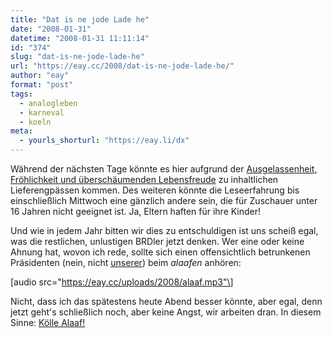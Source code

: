 ```yaml
---
title: "Dat is ne jode Lade he"
date: "2008-01-31"
datetime: "2008-01-31 11:11:14"
id: "374"
slug: "dat-is-ne-jode-lade-he"
url: "https://eay.cc/2008/dat-is-ne-jode-lade-he/"
author: "eay"
format: "post"
tags:
  - analogleben
  - karneval
  - koeln
meta:
  - yourls_shorturl: "https://eay.li/dx"
---
```


Während der nächsten Tage könnte es hier aufgrund der [Ausgelassenheit, Fröhlichkeit und überschäumenden Lebensfreude](http://de.wikipedia.org/wiki/Karneval) zu inhaltlichen Lieferengpässen kommen. Des weiteren könnte die Leseerfahrung bis einschließlich Mittwoch eine gänzlich andere sein, die für Zuschauer unter 16 Jahren nicht geeignet ist. Ja, Eltern haften für ihre Kinder!

Und wie in jedem Jahr bitten wir dies zu entschuldigen ist uns scheiß egal, was die restlichen, unlustigen BRDler jetzt denken. Wer eine oder keine Ahnung hat, wovon ich rede, sollte sich einen offensichtlich betrunkenen Präsidenten (nein, nicht [unserer](http://www.herbertsjunks.de/)) beim _alaafen_ anhören:

\[audio src="https://eay.cc/uploads/2008/alaaf.mp3"\]

Nicht, dass ich das spätestens heute Abend besser könnte, aber egal, denn jetzt geht's schließlich noch, aber keine Angst, wir arbeiten dran. In diesem Sinne: [Kölle Alaaf!](http://de.wikipedia.org/wiki/Narrenruf#Rheinland)
